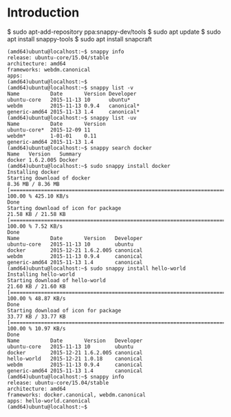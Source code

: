 # Introduction


$ sudo apt-add-repository ppa:snappy-dev/tools
$ sudo apt update
$ sudo apt install snappy-tools
$ sudo apt install snapcraft


    (amd64)ubuntu@localhost:~$ snappy info
    release: ubuntu-core/15.04/stable
    architecture: amd64
    frameworks: webdm.canonical
    apps: 
    (amd64)ubuntu@localhost:~$ 
    (amd64)ubuntu@localhost:~$ snappy list -v
    Name          Date       Version Developer  
    ubuntu-core   2015-11-13 10      ubuntu*    
    webdm         2015-11-13 0.9.4   canonical* 
    generic-amd64 2015-11-13 1.4     canonical* 
    (amd64)ubuntu@localhost:~$ snappy list -uv
    Name          Date       Version 
    ubuntu-core*  2015-12-09 11      
    webdm*        1-01-01    0.11    
    generic-amd64 2015-11-13 1.4   
    (amd64)ubuntu@localhost:~$ snappy search docker
    Name   Version   Summary 
    docker 1.6.2.005 Docker  
    (amd64)ubuntu@localhost:~$ sudo snappy install docker
    Installing docker
    Starting download of docker
    8.36 MB / 8.36 MB [====================================================================================================================================================] 100.00 % 425.10 KB/s 
    Done
    Starting download of icon for package
    21.58 KB / 21.58 KB [====================================================================================================================================================] 100.00 % 7.52 KB/s 
    Done
    Name          Date       Version   Developer 
    ubuntu-core   2015-11-13 10        ubuntu    
    docker        2015-12-21 1.6.2.005 canonical 
    webdm         2015-11-13 0.9.4     canonical 
    generic-amd64 2015-11-13 1.4       canonical 
    (amd64)ubuntu@localhost:~$ sudo snappy install hello-world
    Installing hello-world
    Starting download of hello-world
    21.60 KB / 21.60 KB [===================================================================================================================================================] 100.00 % 48.87 KB/s 
    Done
    Starting download of icon for package
    33.77 KB / 33.77 KB [===================================================================================================================================================] 100.00 % 10.97 KB/s 
    Done
    Name          Date       Version   Developer 
    ubuntu-core   2015-11-13 10        ubuntu    
    docker        2015-12-21 1.6.2.005 canonical 
    hello-world   2015-12-21 1.0.18    canonical 
    webdm         2015-11-13 0.9.4     canonical 
    generic-amd64 2015-11-13 1.4       canonical 
    (amd64)ubuntu@localhost:~$ snappy info
    release: ubuntu-core/15.04/stable
    architecture: amd64
    frameworks: docker.canonical, webdm.canonical
    apps: hello-world.canonical
    (amd64)ubuntu@localhost:~$ 
